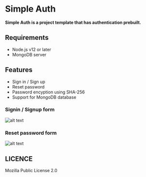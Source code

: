 # Simple Auth

**Simple Auth is a project template that has authentication prebuilt.**

## Requirements

* Node.js v12 or later
* MongoDB server

## Features

* Sign in / Sign up
* Reset password
* Password encyption using SHA-256
* Support for MongoDB database

### Signin / Signup form

![alt text](https://raw.githubusercontent.com/aljaz90/Simple-Auth-Template/master/login.png)

### Reset password form

![alt text](https://raw.githubusercontent.com/aljaz90/Simple-Auth-Template/master/reset_password.png)

## LICENCE

Mozilla Public License 2.0
